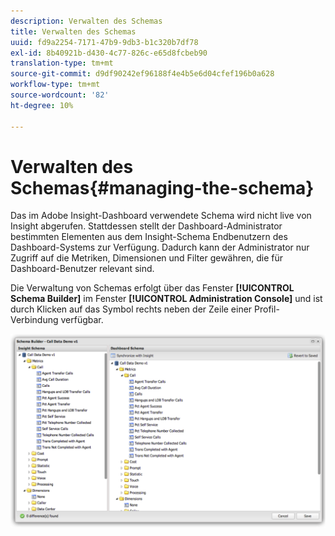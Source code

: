 ```yaml
---
description: Verwalten des Schemas
title: Verwalten des Schemas
uuid: fd9a2254-7171-47b9-9db3-b1c320b7df78
exl-id: 8b40921b-d430-4c77-826c-e65d8fcbeb90
translation-type: tm+mt
source-git-commit: d9df90242ef96188f4e4b5e6d04cfef196b0a628
workflow-type: tm+mt
source-wordcount: '82'
ht-degree: 10%

---
```


# Verwalten des Schemas{#managing-the-schema}

Das im Adobe Insight-Dashboard verwendete Schema wird nicht live von Insight abgerufen. Stattdessen stellt der Dashboard-Administrator bestimmten Elementen aus dem Insight-Schema Endbenutzern des Dashboard-Systems zur Verfügung. Dadurch kann der Administrator nur Zugriff auf die Metriken, Dimensionen und Filter gewähren, die für Dashboard-Benutzer relevant sind.

Die Verwaltung von Schemas erfolgt über das Fenster **[!UICONTROL Schema Builder]** im Fenster **[!UICONTROL Administration Console]** und ist durch Klicken auf das Symbol rechts neben der Zeile einer Profil-Verbindung verfügbar.

![](assets/schema_builder.png)
